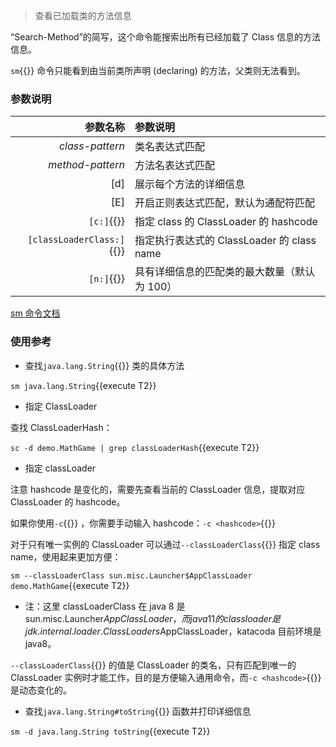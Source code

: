 > 查看已加载类的方法信息

“Search-Method”的简写，这个命令能搜索出所有已经加载了 Class 信息的方法信息。

`sm`{{}} 命令只能看到由当前类所声明 (declaring) 的方法，父类则无法看到。

### 参数说明

|                  参数名称 | 参数说明                                     |
| ------------------------: | :------------------------------------------- |
|           _class-pattern_ | 类名表达式匹配                               |
|          _method-pattern_ | 方法名表达式匹配                             |
|                       [d] | 展示每个方法的详细信息                       |
|                       [E] | 开启正则表达式匹配，默认为通配符匹配         |
|                `[c:]`{{}} | 指定 class 的 ClassLoader 的 hashcode        |
| `[classLoaderClass:]`{{}} | 指定执行表达式的 ClassLoader 的 class name   |
|                `[n:]`{{}} | 具有详细信息的匹配类的最大数量（默认为 100） |

[sm 命令文档](https://arthas.aliyun.com/doc/sm.html)

### 使用参考

- 查找`java.lang.String`{{}} 类的具体方法

`sm java.lang.String`{{execute T2}}

- 指定 ClassLoader

查找 ClassLoaderHash：

`sc -d demo.MathGame | grep classLoaderHash`{{execute T2}}

- 指定 classLoader

注意 hashcode 是变化的，需要先查看当前的 ClassLoader 信息，提取对应 ClassLoader 的 hashcode。

如果你使用`-c`{{}} ，你需要手动输入 hashcode：`-c <hashcode>`{{}}

对于只有唯一实例的 ClassLoader 可以通过`--classLoaderClass`{{}} 指定 class name，使用起来更加方便：

`sm --classLoaderClass sun.misc.Launcher$AppClassLoader demo.MathGame`{{execute T2}}

- 注：这里 classLoaderClass 在 java 8 是 sun.misc.Launcher$AppClassLoader，而 java 11 的 classloader 是 jdk.internal.loader.ClassLoaders$AppClassLoader，katacoda 目前环境是 java8。

`--classLoaderClass`{{}} 的值是 ClassLoader 的类名，只有匹配到唯一的 ClassLoader 实例时才能工作，目的是方便输入通用命令，而`-c <hashcode>`{{}} 是动态变化的。

- 查找`java.lang.String#toString`{{}} 函数并打印详细信息

`sm -d java.lang.String toString`{{execute T2}}
